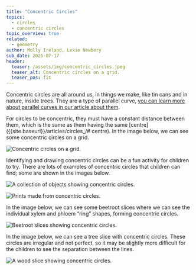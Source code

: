 ```yaml
---
title: "Concentric Circles"
topics: 
  - circles
  - concentric circles
topic_overview: true
related: 
  - geometry
author: Molly Ireland, Lexie Newbery
sub_date: 2025-07-17
header:
  teaser: /assets/img/concentric_circles.jpeg
  teaser_alt: Concentric circles on a grid.
  teaser_pos: fit
---
```

Concentric circles are all around us, in things we make, like tin cans and in nature, inside trees. They are a type of parallel curve, [you can learn more about parallel curves in our article about them]({{site.baseurl}}/articles/parallel_lines/#parallel-curves). 

For circles to be concentric, they must have a constant distance between them, which is the same as them having the same [centre]({{site.baseurl}}/articles/circles_/# centre). In the image below, we can see some concentric circles on a grid.

![Concentric circles on a grid.]({{site.baseurl}}/assets/img/concentric_circles.jpeg "Concentric circles")

Identifying and drawing concentric circles can be a fun activity for children to try. There are lots of examples of concentric circles that children can find; some are shown in the images below.

![A collection of objects showing concentric circles.]({{site.baseurl}}/assets/img/concentric_circles_objects.jpeg "A collection of objects showing concentric circles")

![Prints made from concentric circles.]({{site.baseurl}}/assets/img/printing_concentric_circles.jpeg "Prints made from concentric circles")

In the image below, we can see some beetroot slices where we can see the individual xylem and phloem “ring” shapes, forming concentric circles.

![Beetroot slices showing concentric circles.]({{site.baseurl}}/assets/img/beetroot.jpeg "Beetroot slices showing concentric circles")

In the image below, we can see a tree slice with concentric circles. These circles are irregular and not perfect, so it may be slightly more difficult for the children to see the separation between the lines.

![A wood slice showing concentric circles.]({{site.baseurl}}/assets/img/wood_concentric_circles.jpeg "A wood slice showing concentric circles")
